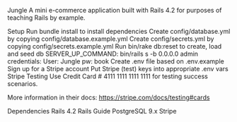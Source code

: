 Jungle
A mini e-commerce application built with Rails 4.2 for purposes of teaching Rails by example.

Setup
Run bundle install to install dependencies
Create config/database.yml by copying config/database.example.yml
Create config/secrets.yml by copying config/secrets.example.yml
Run bin/rake db:reset to create, load and seed db
SERVER_UP_COMMAND: bin/rails s -b 0.0.0.0
admin credentials: User: Jungle  pw: book
Create .env file based on .env.example
Sign up for a Stripe account
Put Stripe (test) keys into appropriate .env vars
Stripe Testing
Use Credit Card # 4111 1111 1111 1111 for testing success scenarios.

More information in their docs: https://stripe.com/docs/testing#cards

Dependencies
Rails 4.2 Rails Guide
PostgreSQL 9.x
Stripe
